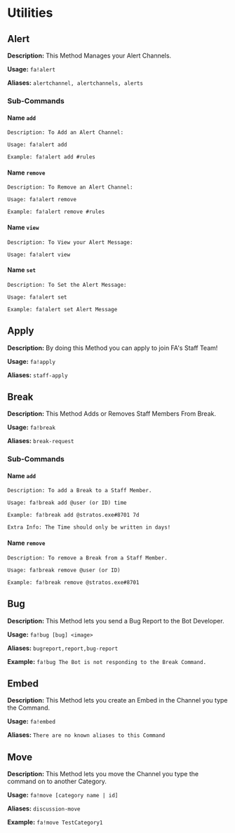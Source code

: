 # Utilities


## Alert
**Description:** This Method Manages your Alert Channels.

**Usage:** `fa!alert`

**Aliases:** `alertchannel, alertchannels, alerts`

### Sub-Commands

#### Name `add`
```
Description: To Add an Alert Channel:

Usage: fa!alert add

Example: fa!alert add #rules
```

#### Name `remove`
```
Description: To Remove an Alert Channel:

Usage: fa!alert remove

Example: fa!alert remove #rules
```

#### Name `view`
```
Description: To View your Alert Message:

Usage: fa!alert view
```

#### Name `set`
```
Description: To Set the Alert Message:

Usage: fa!alert set

Example: fa!alert set Alert Message
```


## Apply
**Description:** By doing this Method you can apply to join FA's Staff Team!

**Usage:** `fa!apply`

**Aliases:** `staff-apply`


## Break
**Description:** This Method Adds or Removes Staff Members From Break.

**Usage:** `fa!break`

**Aliases:** `break-request`

### Sub-Commands

#### Name `add`
```
Description: To add a Break to a Staff Member.

Usage: fa!break add @user (or ID) time

Example: fa!break add @stratos.exe#8701 7d

Extra Info: The Time should only be written in days!
```

#### Name `remove`
```
Description: To remove a Break from a Staff Member.

Usage: fa!break remove @user (or ID)

Example: fa!break remove @stratos.exe#8701
```


## Bug
**Description:** This Method lets you send a Bug Report to the Bot Developer.

**Usage:** `fa!bug [bug] <image>`

**Aliases:** `bugreport,report,bug-report`

**Example:** `fa!bug The Bot is not responding to the Break Command.`


## Embed
**Description:** This Method lets you create an Embed in the Channel you type the Command.

**Usage:** `fa!embed`

**Aliases:** `There are no known aliases to this Command`


## Move
**Description:** This Method lets you move the Channel you type the command on to another Category.

**Usage:** `fa!move [category name | id]`

**Aliases:** `discussion-move`

**Example:** `fa!move TestCategory1`
